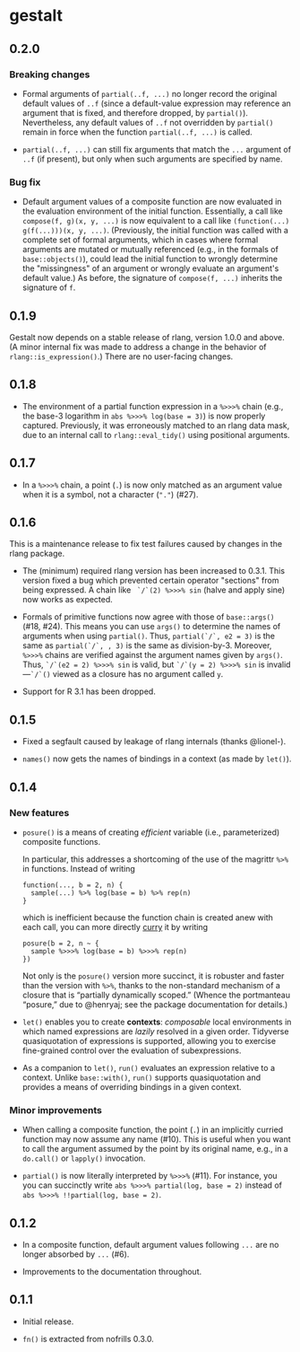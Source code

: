 # gestalt

## 0.2.0

### Breaking changes

  * Formal arguments of `partial(..f, ...)` no longer record the original
    default values of `..f` (since a default-value expression may reference an
    argument that is fixed, and therefore dropped, by `partial()`).
    Nevertheless, any default values of `..f` not overridden by `partial()`
    remain in force when the function `partial(..f, ...)` is called.
      
  * `partial(..f, ...)` can still fix arguments that match the `...` argument of
    `..f` (if present), but only when such arguments are specified by name.

### Bug fix

  * Default argument values of a composite function are now evaluated in the
    evaluation environment of the initial function. Essentially, a call like 
    `compose(f, g)(x, y, ...)` is now equivalent to a call like
    `(function(...) g(f(...)))(x, y, ...)`. (Previously, the initial
    function was called with a complete set of formal arguments, which in cases
    where formal arguments are mutated or mutually referenced (e.g., in the
    formals of `base::objects()`), could lead the initial function to wrongly
    determine the "missingness" of an argument or wrongly evaluate an argument's
    default value.) As before, the signature of `compose(f, ...)` inherits the
    signature of `f`.

## 0.1.9

Gestalt now depends on a stable release of rlang, version 1.0.0 and above.
(A minor internal fix was made to address a change in the behavior of
`rlang::is_expression()`.) There are no user-facing changes.

## 0.1.8

  * The environment of a partial function expression in a `%>>>%` chain
    (e.g., the base-3 logarithm in `abs %>>>% log(base = 3)`) is now properly
    captured. Previously, it was erroneously matched to an rlang data mask, due
    to an internal call to `rlang::eval_tidy()` using positional arguments.

## 0.1.7

  * In a `%>>>%` chain, a point (`.`) is now only matched as an argument value
    when it is a symbol, not a character (`"."`) (#27).

## 0.1.6

This is a maintenance release to fix test failures caused by changes in the
rlang package.

 * The (minimum) required rlang version has been increased to 0.3.1. This
   version fixed a bug which prevented certain operator "sections" from being
   expressed. A chain like `` `/`(2) %>>>% sin`` (halve and apply sine) now
   works as expected.
   
 * Formals of primitive functions now agree with those of `base::args()` (#18, #24).
   This means you can use `args()` to determine the names of arguments when
   using `partial()`. Thus, `` partial(`/`, e2 = 3) `` is the same as
   `` partial(`/`, , 3) `` is the same as division-by-3. Moreover, `%>>>%`
   chains are verified against the argument names given by `args()`. Thus,
   `` `/`(e2 = 2) %>>>% sin `` is valid, but `` `/`(y = 2) %>>>% sin `` is
   invalid—`` `/`() `` viewed as a closure has no argument called `y`.
 
 * Support for R 3.1 has been dropped.

## 0.1.5

  * Fixed a segfault caused by leakage of rlang internals (thanks @lionel-).
  
  * `names()` now gets the names of bindings in a context (as made by `let()`).

## 0.1.4

### New features

  * `posure()` is a means of creating _efficient_ variable (i.e., parameterized)
    composite functions.
    
    In particular, this addresses a shortcoming of the use of the magrittr `%>%`
    in functions. Instead of writing
    ```
    function(..., b = 2, n) {
      sample(...) %>% log(base = b) %>% rep(n)
    }
    ```
    which is inefficient because the function chain is created anew with each
    call, you can more directly [curry](https://en.wikipedia.org/wiki/Currying)
    it by writing
    ```
    posure(b = 2, n ~ {
      sample %>>>% log(base = b) %>>>% rep(n)
    })
    ```
    Not only is the `posure()` version more succinct, it is robuster and faster
    than the version with `%>%`, thanks to the non-standard mechanism of a
    closure that is “partially dynamically scoped.” (Whence the portmanteau
    “posure,” due to @henryaj; see the package documentation for details.)
    
  * `let()` enables you to create **contexts**: _composable_ local environments
    in which named expressions are _lazily_ resolved in a given order. Tidyverse
    quasiquotation of expressions is supported, allowing you to exercise
    fine-grained control over the evaluation of subexpressions.
    
  * As a companion to `let()`, `run()` evaluates an expression relative to a
    context. Unlike `base::with()`, `run()` supports quasiquotation and provides
    a means of overriding bindings in a given context.
  
### Minor improvements

  * When calling a composite function, the point (`.`) in an implicitly curried
    function may now assume any name (#10). This is useful when you want to call
    the argument assumed by the point by its original name, e.g., in a
    `do.call()` or `lapply()` invocation.
    
  * `partial()` is now literally interpreted by `%>>>%` (#11). For instance, you
     you can succinctly write `abs %>>>% partial(log, base = 2)` instead of
     `abs %>>>% !!partial(log, base = 2)`.

## 0.1.2

  * In a composite function, default argument values following `...` are no
    longer absorbed by `...` (#6).
    
  * Improvements to the documentation throughout.

## 0.1.1

  * Initial release.
  
  * `fn()` is extracted from nofrills 0.3.0.
